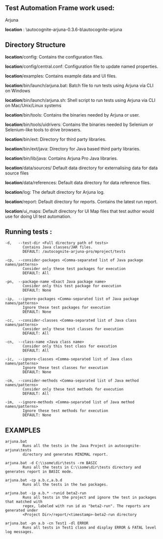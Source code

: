 Test Automation Frame work used:
--------

Arjuna

**location** : <repository>\autocognite-arjuna-0.3.6-b\autocognite-arjuna

Directory Structure
--------


**location**/config: Contains the configuration files.

**location**/config/central.conf: Configuration file to update named properties.

**location**/examples: Contains example data and UI files.

**location**/bin/launch/arjuna.bat: Batch file to run tests using Arjuna via CLI on Windows

**location**/bin/launch/arjuna.sh: Shell script to run tests using Arjuna via CLI on Mac/Unix/Linux systems

**location**/bin/tools: Contains the binaries needed by Arjuna or user.

**location**/bin/tools/uidrivers: Contains the binaries needed by Selenium or Selenium-like tools to drive browsers.

**location**/bin/ext: Directory for third party libraries.

**location**/bin/ext/java: Directory for Java based third party libraries.

**location**/bin/lib/java: Contains Arjuna Pro Java libraries.


**location**/data/sources/ Default data directory for externalising data for data source files

**location**/data/references: Default data directory for data reference files.

**location**/log: The default directory for Arjuna log.

**location**/report: Default directory for reports. Contains the latest run report.

**location**/ui_maps: Default directory for UI Map files that test author would use for doing UI test automation.



Running tests :
--------


    -d,   --test-dir <Full directory path of tests>
            Contains Java classes/JAR files.
            DEFAULT: /autocognite-arjuna-pro/mproject/tests

    -cp,  --consider-packages <Comma-separated list of Java package names/patterns>
            Consider only these test packages for execution
            DEFAULT: All

    -pn,  --package-name <Exact Java package name>
            Consider only this test package for execution
            DEFAULT: None

    -ip,  --ignore-packages <Comma-separated list of Java package names/patterns>
            Ignore these test packages for execution
            DEFAULT: None

    -cc,  --consider-classes <Comma-separated list of Java class names/patterns>
            Consider only these test classes for execution
            DEFAULT: All

    -cn,  --class-name <Java class name>
            Consider only this test class for execution
            DEFAULT: All

    -ic,  --ignore-classes <Comma-separated list of Java class names/patterns>
            Ignore these test classes for execution
            DEFAULT: None

    -cm,  --consider-methods <Comma-separated list of Java method names/patterns>
            Consider only these test methods for execution
            DEFAULT: All

    -im,  --ignore-methods <Comma-separated list of Java method names/patterns>
            Ignore these test methods for execution
            DEFAULT: None
			
EXAMPLES
--------

    arjuna.bat
            Runs all the tests in the Java Project in autocognite-arjuna\tests
            directory and generates MINIMAL report.

    arjuna.bat -d C:\\some\dir\tests -rm BASIC
            Runs all the tests in C:\\some\dir\tests directory and generates report in BASIC mode.

    arjuna.bat -cp a.b.c,a.b.d
            Runs all the tests in the two packages.

    arjuna.bat -ip a.b.* -runid beta2-run
            Runs all tests in the project and ignore the test in packages that matched with
            regex, labeled with run id as "beta2-run". The reports are generated under
            <Project Dir>/report/<timestamp>-beta2-run directory

    arjuna.bat -pn a.b -cn Test1 -dl ERROR
            Runs all tests in Test1 class and display ERROR & FATAL level log messages.
